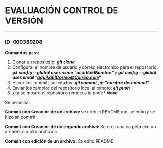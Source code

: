 # EVALUACIÓN CONTROL DE VERSIÓN
---
### ID: 000389208

 **Comandos para:**
1. Clonar un repositorio: ***git clone***
2. Configurar el nombre de usuario y correo electronico para el repositorio: ***git config --global user.name "aquiVaElNombre"*** y ***git config --global user.email "aquiVaElCorreo@Correo.com"***
3. Hacer los commits solicitados: ***git commit _m "nombre del commit"***
4. Enviar los cambios del repositorio local al remoto: ***git push***
5. ¿Ya se mostro el repositorio remoto a la profe? ***Nope***
 
 Se necesita:

 **Commit con Creación de un archivo:** se creo el README.md, se edito y se hizo un commit

 **Commit con Creación de un segundo archivo:** Se creo una carpeta con un archivo .c y otro archivo.c
 
 **Commit con edición de un archivo:** Se edito README

